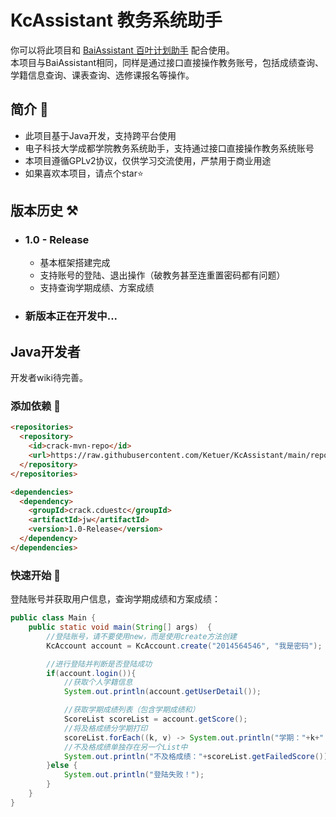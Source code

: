 # KcAssistant 教务系统助手
你可以将此项目和 [BaiAssistant 百叶计划助手](https://github.com/Ketuer/BaiAssistant) 配合使用。</br>
本项目与BaiAssistant相同，同样是通过接口直接操作教务账号，包括成绩查询、学籍信息查询、课表查询、选修课报名等操作。</br>

## 简介 🍎
* 此项目基于Java开发，支持跨平台使用
* 电子科技大学成都学院教务系统助手，支持通过接口直接操作教务系统账号
* 本项目遵循GPLv2协议，仅供学习交流使用，严禁用于商业用途
* 如果喜欢本项目，请点个star⭐️

## 版本历史 ⚒
* ### 1.0 - Release
    * 基本框架搭建完成
    * 支持账号的登陆、退出操作（破教务甚至连重置密码都有问题）
    * 支持查询学期成绩、方案成绩
* ### 新版本正在开发中...

## Java开发者
开发者wiki待完善。

### 添加依赖 🔮
```html
<repositories>
  <repository>
    <id>crack-mvn-repo</id>
    <url>https://raw.githubusercontent.com/Ketuer/KcAssistant/main/repo</url>
  </repository>
</repositories>

<dependencies>
  <dependency>
    <groupId>crack.cduestc</groupId>
    <artifactId>jw</artifactId>
    <version>1.0-Release</version>
  </dependency>
</dependencies>
```

### 快速开始 🔫
登陆账号并获取用户信息，查询学期成绩和方案成绩：
```java
public class Main {
    public static void main(String[] args)  {
        //登陆账号，请不要使用new，而是使用create方法创建
        KcAccount account = KcAccount.create("2014564546", "我是密码");

        //进行登陆并判断是否登陆成功
        if(account.login()){
            //获取个人学籍信息
            System.out.println(account.getUserDetail());

            //获取学期成绩列表（包含学期成绩和）
            ScoreList scoreList = account.getScore();
            //将及格成绩分学期打印
            scoreList.forEach((k, v) -> System.out.println("学期："+k+" -> 成绩列表："+v));
            //不及格成绩单独存在另一个List中
            System.out.println("不及格成绩："+scoreList.getFailedScore());
        }else {
            System.out.println("登陆失败！");
        }
    }
}
```
